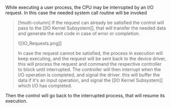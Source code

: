 
While executing a user process, the CPU may be interrupted by an I/O request. In this case the needed system call routine will be invoked

>[!multi-column]
>If the request can already be satisfied the control will pass to the [[IO Kernel Subsystem]], that will transfer the needed data and generate the exit code in case of error or completion.
>
>![[IO_Requests.png]]
>
>In case the request cannot be satisfied, the process in execution will keep executing, and the request will be sent back to the device driver, this will process the request and command the respective controller to block until interrupted.
>The controller will then interrupt when the I/O operation is completed, and signal the driver. this will buffer the data if it's an input operation, and signal the [[IO Kernel Subsystem]] which I/O has completed.

Then the control will go back to the interrupted process, that will resume its execution. 